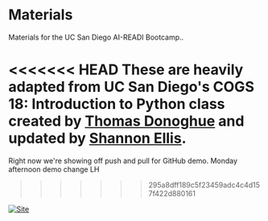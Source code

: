 # Materials

Materials for the UC San Diego AI-READI Bootcamp..

<<<<<<< HEAD
These are heavily adapted from UC San Diego's COGS 18: Introduction to Python class created by [Thomas Donoghue](https://github.com/TomDonoghue) and updated by [Shannon Ellis](https://github.com/ShanEllis).
=======
Right now we're showing off push and pull for GitHub demo.
Monday afternoon demo change LH

>>>>>>> 295a8dff189c5f23459adc4c4d157f422d880161

[![Site](https://img.shields.io/static/v1.svg?label=website&message=link&color=informational)](https://cogs18.github.io/materials/00-Introduction)